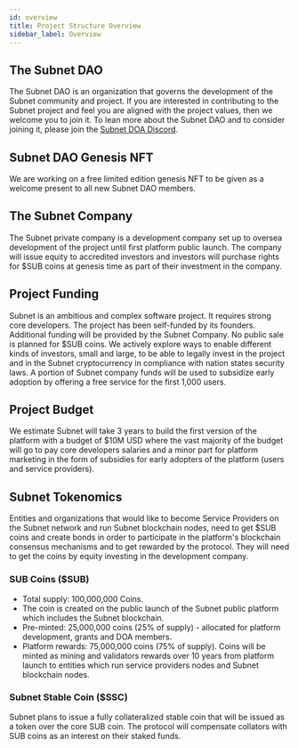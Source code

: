 ```yaml
---
id: overview
title: Project Structure Overview
sidebar_label: Overview
---
```


## The Subnet DAO
The Subnet DAO is an organization that governs the development of the Subnet community and project. If you are interested in contributing to the Subnet project and feel you are aligned with the project values, then we welcome you to join it. To lean more about the Subnet DAO and to consider joining it, please join the [Subnet DOA Discord](https://discord.gg/SBUd85xNf9).

## Subnet DAO Genesis NFT
We are working on a free limited edition genesis NFT to be given as a welcome present to all new Subnet DAO members.

## The Subnet Company
The Subnet private company is a development company set up to oversea development of the project until first platform public launch. The company will issue equity to accredited investors and investors will purchase rights for $SUB coins at genesis time as part of their investment in the company.

## Project Funding
Subnet is an ambitious and complex software project. It requires strong core developers. The project has been self-funded by its founders. Additional funding will be provided by the Subnet Company. No public sale is planned for $SUB coins. We actively explore ways to enable different kinds of investors, small and large, to be able to legally invest in the project and in the Subnet cryptocurrency in compliance with nation states security laws. A portion of Subnet company funds will be used to subsidize early adoption by offering a free service for the first 1,000 users.

## Project Budget
We estimate Subnet will take 3 years to build the first version of the platform with a budget of $10M USD where the vast majority of the budget will go to pay core developers salaries and a minor part for platform marketing in the form of subsidies for early adopters of the platform (users and service providers).

## Subnet Tokenomics
Entities and organizations that would like to become Service Providers on the Subnet network and run Subnet blockchain nodes, need to get $SUB coins and create bonds in order to participate in the platform's blockchain consensus mechanisms and to get rewarded by the protocol. They will need to get the coins by equity investing in the development company.

### SUB Coins ($SUB)
- Total supply: 100,000,000 Coins.
- The coin is created on the public launch of the Subnet public platform which includes the Subnet blockchain.
- Pre-minted: 25,000,000 coins (25% of supply) - allocated for platform development, grants and DOA members.
- Platform rewards: 75,000,000 coins (75% of supply). Coins will be minted as mining and validators rewards over 10 years from platform launch to entities which run service providers nodes and Subnet blockchain nodes.

### Subnet Stable Coin ($SSC)
Subnet plans to issue a fully collateralized stable coin that will be issued as a token over the core SUB coin. The protocol will compensate collators with SUB coins as an interest on their staked funds.
